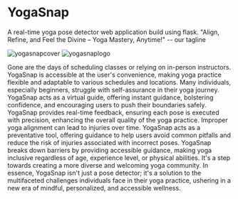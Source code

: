 # YogaSnap
A real-time yoga pose detector web application build using flask.
"Align, Refine, and Feel the Divine – Yoga Mastery, Anytime!" -- our tagline

![yogasnapcover](https://github.com/maitri-dalvi/YogaSnap/assets/144388185/38b3cee0-94c8-42a6-bbda-8aaa4fe50cb0)                     ![yogasnaplogo](https://github.com/maitri-dalvi/YogaSnap/assets/144388185/48f69122-f43a-4b1c-b681-2eeec837d149)


Gone are the days of scheduling classes or relying on in-person instructors. YogaSnap is accessible at the user's convenience, making yoga practice flexible and adaptable to various schedules and locations.
Many individuals, especially beginners, struggle with self-assurance in their yoga journey. YogaSnap acts as a virtual guide, offering instant guidance, bolstering confidence, and encouraging users to push their boundaries safely. YogaSnap provides real-time feedback, ensuring each pose is executed with precision, enhancing the overall quality of the yoga practice. Improper yoga alignment can lead to injuries over time. YogaSnap acts as a preventative tool, offering guidance to help users avoid common pitfalls and reduce the risk of injuries associated with incorrect poses. YogaSnap breaks down barriers by providing accessible guidance, making yoga inclusive regardless of age, experience level, or physical abilities. It's a step towards creating a more diverse and welcoming yoga community.
In essence, YogaSnap isn't just a pose detector; it's a solution to the multifaceted challenges individuals face in their yoga practice, ushering in a new era of mindful, personalized, and accessible wellness.


